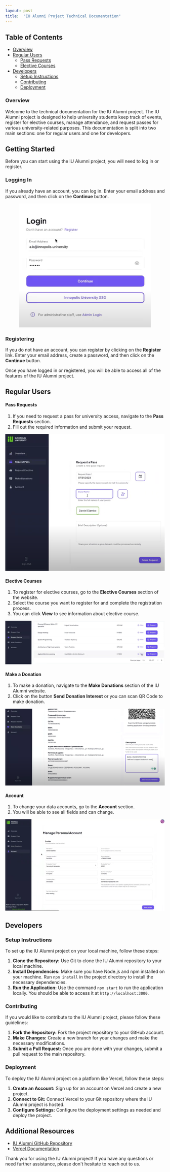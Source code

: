 ```yaml
---
layout: post
title:  "IU Alumni Project Technical Documentation"
---
```


## Table of Contents

- [Overview](#Overview)
- [Regular Users](#Regular-Users)
    - [Pass Requests](#Pass-Requests)
    - [Elective Courses](#Electivec-courses)
- [Developers](#Developers)
    - [Setup Instructions](#Setup-Instructions)
    - [Contributing](#Contributing)
    - [Deployment](#Deployment)
    
### Overview <a name="Overview"></a>
Welcome to the technical documentation for the IU Alumni project. The IU Alumni project is designed to help university students keep track of events, register for elective courses, manage attendance, and request passes for various university-related purposes. This documentation is split into two main sections: one for regular users and one for developers. 


## Getting Started

Before you can start using the IU Alumni project, you will need to log in or register.

### Logging In

If you already have an account, you can log in. Enter your email address and password, and then click on the **Continue** button.

<p align="center">
  <img src="../images/Screenshot_9.png" />
</p>

### Registering

If you do not have an account, you can register by clicking on the **Register** link. Enter your email address, create a password, and then click on the **Continue** button.

Once you have logged in or registered, you will be able to access all of the features of the IU Alumni project.

## Regular Users <a name="Regular-Users"></a>


#### **Pass Requests** <a name="Pass-Requests"></a>

1. If you need to request a pass for university access, navigate to the **Pass Requests** section.
2. Fill out the required information and submit your request.

<p align="center">
  <img src="./images/Screenshot_8.png" />
</p>

#### **Elective Courses** <a name="Electivec-courses"></a>

1. To register for elective courses, go to the **Elective Courses** section of the website.
2. Select the course you want to register for and complete the registration process.
3. You can click **View** to see information about elective course.

<p align="center">
  <img src="./images/Screenshot_10.png" />
</p>

#### **Make a Donation**

1. To make a donation, navigate to the **Make Donations** section of the IU Alumni website.
2. Click on the button **Send Donation Interest** or you can scan QR Code to make donation.

<p align="center">
  <img src="./images/Screenshot_11.png" />
</p>

#### **Account**

1. To change your data accounts, go to the **Account** section.
2. You will be able to see all fields and can change.

<p align="center">
  <img src="/images/Screenshot_12.png" />
</p>


## Developers <a name="Developers"></a>

### Setup Instructions <a name="Setup-Instructions"></a>

To set up the IU Alumni project on your local machine, follow these steps:

1. **Clone the Repository:** Use Git to clone the IU Alumni repository to your local machine.
2. **Install Dependencies:** Make sure you have Node.js and npm installed on your machine. Run `npm install` in the project directory to install the necessary dependencies.
3. **Run the Application:** Use the command `npm start` to run the application locally. You should be able to access it at `http://localhost:3000`.

### Contributing <a name="Contributing"></a>

If you would like to contribute to the IU Alumni project, please follow these guidelines:

1. **Fork the Repository:** Fork the project repository to your GitHub account.
2. **Make Changes:** Create a new branch for your changes and make the necessary modifications.
3. **Submit a Pull Request:** Once you are done with your changes, submit a pull request to the main repository.

### Deployment <a name="Deployment"></a>

To deploy the IU Alumni project on a platform like Vercel, follow these steps:

1. **Create an Account:** Sign up for an account on Vercel and create a new project.
2. **Connect to Git:** Connect Vercel to your Git repository where the IU Alumni project is hosted.
3. **Configure Settings:** Configure the deployment settings as needed and deploy the project.

## Additional Resources

- [IU Alumni GitHub Repository](https://github.com/TheSharpOwl/inno-alumni-portal)
- [Vercel Documentation](https://vercel.com/docs)

Thank you for using the IU Alumni project! If you have any questions or need further assistance, please don't hesitate to reach out to us.
